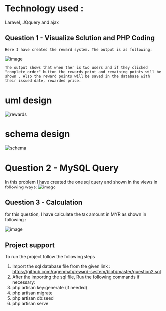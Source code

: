 # Technology used : 
   Laravel, JQquery and ajax
## Question 1 - Visualize Solution and PHP Coding
    Here I have created the reward system. The output is as following:
    
![image](https://user-images.githubusercontent.com/30024247/146636491-0ebc54a5-5424-4b98-9d7f-01859d4da211.png)

    The output shows that when ther is two users and if they clicked "complete order" button the rewards point and remaining points will be shown . Also the reward points will be saved in the database with their issued date, rewarded price.

# uml design

![rewards](https://user-images.githubusercontent.com/30024247/146636264-76a4036f-8bc7-43aa-af04-6d444ff67195.jpg)
# schema design 

![schema](https://user-images.githubusercontent.com/30024247/146636241-bb77cbdb-12a5-430a-952d-658f9391d868.JPG) 

# Question 2 - MySQL Query
  In this problem I have created the one sql query and shown in the views in following ways:
  ![image](https://user-images.githubusercontent.com/30024247/146636020-4504f0a2-19b6-4930-a043-6e8f1415c009.png)

## Question 3 - Calculation 
 for this question, I have calculate the tax amount in MYR as shown in following :
 
![image](https://user-images.githubusercontent.com/30024247/146636112-48077333-c63f-40c1-a2cc-957f60399c0e.png)

## Project support 
   To run the project follow the following steps
   1. Import the sql database file from the given link : 
        https://github.com/ragenmah/reward-system/blob/master/question2.sql
   2. After the importing the sql file, Run the following commands if necessary:
   3. php artisan key:generate (if needed)
   4. php artisan migrate
   5. php artisan db:seed
   6. php artisan serve
